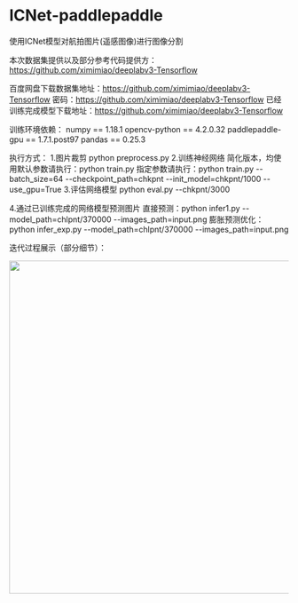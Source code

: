 # ICNet-paddlepaddle
使用ICNet模型对航拍图片(遥感图像)进行图像分割

本次数据集提供以及部分参考代码提供方：https://github.com/ximimiao/deeplabv3-Tensorflow

百度网盘下载数据集地址：https://github.com/ximimiao/deeplabv3-Tensorflow
密码：https://github.com/ximimiao/deeplabv3-Tensorflow
已经训练完成模型下载地址：https://github.com/ximimiao/deeplabv3-Tensorflow

训练环境依赖：
numpy == 1.18.1
opencv-python == 4.2.0.32
paddlepaddle-gpu == 1.7.1.post97
pandas == 0.25.3

执行方式：
1.图片裁剪
python preprocess.py
2.训练神经网络
简化版本，均使用默认参数请执行：python train.py 
指定参数请执行：python train.py  --batch_size=64 --checkpoint_path=chkpnt --init_model=chkpnt/1000 --use_gpu=True
3.评估网络模型
python eval.py --chkpnt/3000

4.通过已训练完成的网络模型预测图片
直接预测：python infer1.py --model_path=chlpnt/370000 --images_path=input.png
膨胀预测优化：python infer_exp.py --model_path=chlpnt/370000 --images_path=input.png

迭代过程展示（部分细节）：

<img src="https://github.com/wangye707/ICNet-paddlepaddle/blob/master/1.jpg" width="600" height="600" />
